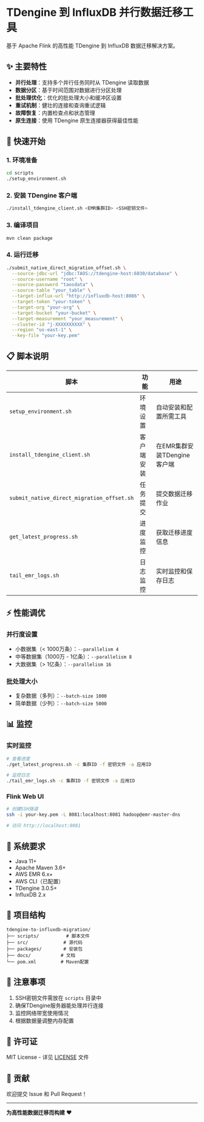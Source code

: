 # TDengine 到 InfluxDB 并行数据迁移工具

基于 Apache Flink 的高性能 TDengine 到 InfluxDB 数据迁移解决方案。

## ✨ 主要特性

- **并行处理**：支持多个并行任务同时从 TDengine 读取数据
- **数据分区**：基于时间范围对数据进行分区处理
- **批处理优化**：优化的批处理大小和缓冲区设置
- **重试机制**：健壮的连接和查询重试逻辑
- **故障恢复**：内置检查点和状态管理
- **原生连接**：使用 TDengine 原生连接器获得最佳性能

## 🚀 快速开始

### 1. 环境准备
```bash
cd scripts
./setup_environment.sh
```

### 2. 安装 TDengine 客户端
```bash
./install_tdengine_client.sh <EMR集群ID> <SSH密钥文件>
```

### 3. 编译项目
```bash
mvn clean package
```

### 4. 运行迁移
```bash
./submit_native_direct_migration_offset.sh \
  --source-jdbc-url "jdbc:TAOS://tdengine-host:6030/database" \
  --source-username "root" \
  --source-password "taosdata" \
  --source-table "your_table" \
  --target-influx-url "http://influxdb-host:8086" \
  --target-token "your-token" \
  --target-org "your-org" \
  --target-bucket "your-bucket" \
  --target-measurement "your_measurement" \
  --cluster-id "j-XXXXXXXXXX" \
  --region "us-east-1" \
  --key-file "your-key.pem"
```

## 📋 脚本说明

| 脚本 | 功能 | 用途 |
|------|------|------|
| `setup_environment.sh` | 环境设置 | 自动安装和配置所需工具 |
| `install_tdengine_client.sh` | 客户端安装 | 在EMR集群安装TDengine客户端 |
| `submit_native_direct_migration_offset.sh` | 任务提交 | 提交数据迁移作业 |
| `get_latest_progress.sh` | 进度监控 | 获取迁移进度信息 |
| `tail_emr_logs.sh` | 日志监控 | 实时监控和保存日志 |

## ⚡ 性能调优

### 并行度设置
- 小数据集（< 1000万条）：`--parallelism 4`
- 中等数据集（1000万 - 1亿条）：`--parallelism 8`
- 大数据集（> 1亿条）：`--parallelism 16`

### 批处理大小
- 复杂数据（多列）：`--batch-size 1000`
- 简单数据（少列）：`--batch-size 5000`

## 📊 监控

### 实时监控
```bash
# 查看进度
./get_latest_progress.sh -c 集群ID -f 密钥文件 -a 应用ID

# 监控日志
./tail_emr_logs.sh -c 集群ID -f 密钥文件 -a 应用ID
```

### Flink Web UI
```bash
# 创建SSH隧道
ssh -i your-key.pem -L 8081:localhost:8081 hadoop@emr-master-dns

# 访问 http://localhost:8081
```

## 🔧 系统要求

- Java 11+
- Apache Maven 3.6+
- AWS EMR 6.x+
- AWS CLI（已配置）
- TDengine 3.0.5+
- InfluxDB 2.x

## 📁 项目结构

```
tdengine-to-influxdb-migration/
├── scripts/          # 脚本文件
├── src/             # 源代码
├── packages/        # 安装包
├── docs/           # 文档
└── pom.xml         # Maven配置
```

## 🚨 注意事项

1. SSH密钥文件需放在 `scripts` 目录中
2. 确保TDengine服务器能处理并行连接
3. 监控网络带宽使用情况
4. 根据数据量调整内存配置

## 📄 许可证

MIT License - 详见 [LICENSE](LICENSE) 文件

## 🤝 贡献

欢迎提交 Issue 和 Pull Request！

---

**为高性能数据迁移而构建** ❤️
